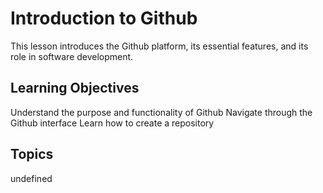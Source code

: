 # Introduction to Github

This lesson introduces the Github platform, its essential features, and its role in software development.

## Learning Objectives
Understand the purpose and functionality of Github
Navigate through the Github interface
Learn how to create a repository

## Topics
undefined